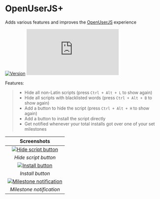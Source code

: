 # OpenUserJS+

Adds various features and improves the [OpenUserJS](https://openuserjs.org/) experience

[![Version](https://img.shields.io/endpoint?url=https://runkit.io/ifelix18/userscript-version/branches/master/iFelix18/Userscripts/master/userscripts/meta/openuserjs-plus.meta.js&style=flat-square)](#openuserjs)
[![Size](https://img.shields.io/github/size/iFelix18/Userscripts/userscripts/openuserjs-plus.user.js?style=flat-square)](#openuserjs)

Features:
>
>* Hide all non-Latin scripts (press `Ctrl + Alt + L` to show again)
>* Hide all scripts with blacklisted words (press `Ctrl + Alt + B` to show again)
>* Add a button to hide the script (press `Ctrl + Alt + H` to show again)
>* Add a button to install the script directly
>* Get notified whenever your total installs got over one of your set milestones

|                                            Screenshots                                             |
| :------------------------------------------------------------------------------------------------: |
|     [![Hide script button](https://i.imgur.com/8sRWP33.png "Hide script button")](#openuserjs)     |
|                                        _Hide script button_                                        |
|         [![Install button](https://i.imgur.com/3LQLR3B.png "Install button")](#openuserjs)         |
|                                          _Install button_                                          |
| [![Milestone notification](https://i.imgur.com/H93HBvL.png "Milestone notification")](#openuserjs) |
|                                      _Milestone notification_                                      |
